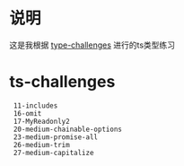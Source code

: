 # 说明
这是我根据 [type-challenges](https://github.com/type-challenges/type-challenges/blob/master/README.zh-CN.md) 进行的ts类型练习

# ts-challenges
```
 11-includes
 16-omit
 17-MyReadonly2
 20-medium-chainable-options
 23-medium-promise-all
 26-medium-trim
 27-medium-capitalize
```
